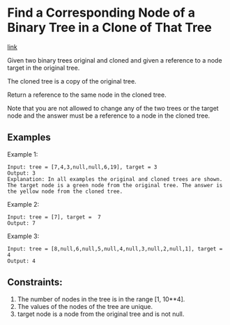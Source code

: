 # Find a Corresponding Node of a Binary Tree in a Clone of That Tree

[link](https://leetcode.com/problems/find-a-corresponding-node-of-a-binary-tree-in-a-clone-of-that-tree/)

Given two binary trees original and cloned and given a reference to a node target in the original tree.

The cloned tree is a copy of the original tree.

Return a reference to the same node in the cloned tree.

Note that you are not allowed to change any of the two trees or the target node and the answer must be a reference to a node in the cloned tree.

## Examples

Example 1:

```
Input: tree = [7,4,3,null,null,6,19], target = 3
Output: 3
Explanation: In all examples the original and cloned trees are shown. The target node is a green node from the original tree. The answer is the yellow node from the cloned tree.
```

Example 2:

```
Input: tree = [7], target =  7
Output: 7
```

Example 3:

```
Input: tree = [8,null,6,null,5,null,4,null,3,null,2,null,1], target = 4
Output: 4
```

## Constraints:
1. The number of nodes in the tree is in the range [1, 10**4].
2. The values of the nodes of the tree are unique.
3. target node is a node from the original tree and is not null.